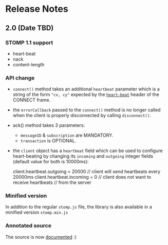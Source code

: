 # Release Notes

## 2.0 (Date TBD)

### STOMP 1.1 support

* heart-beat
* nack
* content-length

### API change

* `connect()` method takes an additional `heartbeat` parameter which is a string of the form `"cx, cy"` expected by the [`heart-beat`](http://stomp.github.com/stomp-specification-1.1.html#Heart-beating) header of the CONNECT frame. 

* the `errorCallback` passed to the `connect()` method is no longer called when the
  client is properly disconnected by calling `disconnect()`.

* ack() method takes 3 parameters:
  * `messageID` & `subscription` are MANDATORY.
  * `transaction` is OPTIONAL.

* the `client` object has a `heartbeat` field which can be used to configure heart-beating by changing its `incoming` and `outgoing` integer fields (default value for both is 10000ms):

    client.heartbeat.outgoing = 20000 // client will send heartbeats every 20000ms
    client.heartbeat.incoming = 0 // client does not want to receive heartbeats
                                                   // from the server

### Minified version

In addition to the regular `stomp.js` file, the library is also available in a minified version `stomp.min.js`

### Annotated source

The source is now [documented](http://jmesnil.net/stomp-websocket/stomp.html) :)
